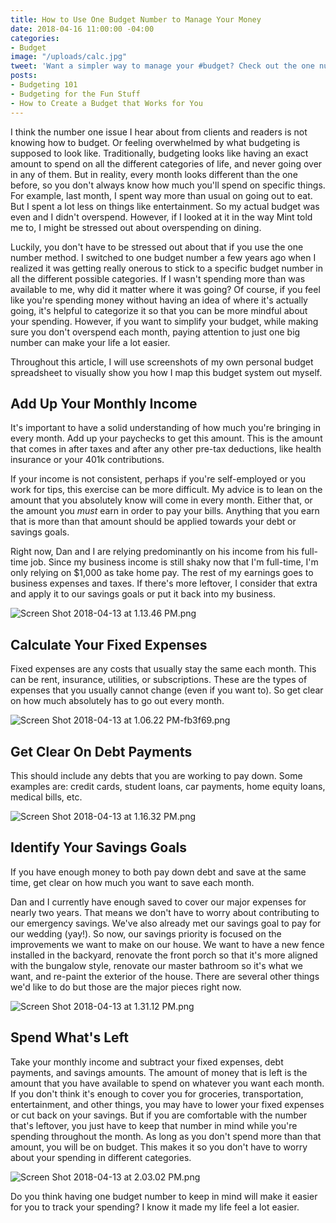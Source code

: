 ```yaml
---
title: How to Use One Budget Number to Manage Your Money
date: 2018-04-16 11:00:00 -04:00
categories:
- Budget
image: "/uploads/calc.jpg"
tweet: 'Want a simpler way to manage your #budget? Check out the one number method!'
posts:
- Budgeting 101
- Budgeting for the Fun Stuff
- How to Create a Budget that Works for You
---
```


I think the number one issue I hear about from clients and readers is not knowing how to budget. Or feeling overwhelmed by what budgeting is supposed to look like. Traditionally, budgeting looks like having an exact amount to spend on all the different categories of life, and never going over in any of them. But in reality, every month looks different than the one before, so you don't always know how much you'll spend on specific things. For example, last month, I spent way more than usual on going out to eat. But I spent a lot less on things like entertainment. So my actual budget was even and I didn't overspend. However, if I looked at it in the way Mint told me to, I might be stressed out about overspending on dining.

Luckily, you don't have to be stressed out about that if you use the one number method. I switched to one budget number a few years ago when I realized it was getting really onerous to stick to a specific budget number in all the different possible categories. If I wasn't spending more than was available to me, why did it matter where it was going? Of course, if you feel like you're spending money without having an idea of where it's actually going, it's helpful to categorize it so that you can be more mindful about your spending. However, if you want to simplify your budget, while making sure you don't overspend each month, paying attention to just one big number can make your life a lot easier.

Throughout this article, I will use screenshots of my own personal budget spreadsheet to visually show you how I map this budget system out myself.

## Add Up Your Monthly Income

It's important to have a solid understanding of how much you're bringing in every month. Add up your paychecks to get this amount. This is the amount that comes in after taxes and after any other pre-tax deductions, like health insurance or your 401k contributions. 

If your income is not consistent, perhaps if you're self-employed or you work for tips, this exercise can be more difficult. My advice is to lean on the amount that you absolutely know will come in every month. Either that, or the amount you *must* earn in order to pay your bills. Anything that you earn that is more than that amount should be applied towards your debt or savings goals. 

Right now, Dan and I are relying predominantly on his income from his full-time job. Since my business income is still shaky now that I'm full-time, I'm only relying on $1,000 as take home pay. The rest of my earnings goes to business expenses and taxes. If there's more leftover, I consider that extra and apply it to our savings goals or put it back into my business.

![Screen Shot 2018-04-13 at 1.13.46 PM.png](/uploads/Screen%20Shot%202018-04-13%20at%201.13.46%20PM.png)

## Calculate Your Fixed Expenses

Fixed expenses are any costs that usually stay the same each month. This can be rent, insurance, utilities, or subscriptions. These are the types of expenses that you usually cannot change (even if you want to). So get clear on how much absolutely has to go out every month.

![Screen Shot 2018-04-13 at 1.06.22 PM-fb3f69.png](/uploads/Screen%20Shot%202018-04-13%20at%201.06.22%20PM-fb3f69.png)

## Get Clear On Debt Payments

This should include any debts that you are working to pay down. Some examples are: credit cards, student loans, car payments, home equity loans, medical bills, etc. 

![Screen Shot 2018-04-13 at 1.16.32 PM.png](/uploads/Screen%20Shot%202018-04-13%20at%201.16.32%20PM.png)

## Identify Your Savings Goals

If you have enough money to both pay down debt and save at the same time, get clear on how much you want to save each month. 

Dan and I currently have enough saved to cover our major expenses for nearly two years. That means we don't have to worry about contributing to our emergency savings. We've also already met our savings goal to pay for our wedding (yay!). So now, our savings priority is focused on the improvements we want to make on our house. We want to have a new fence installed in the backyard, renovate the front porch so that it's more aligned with the bungalow style, renovate our master bathroom so it's what we want, and re-paint the exterior of the house. There are several other things we'd like to do but those are the major pieces right now. 

![Screen Shot 2018-04-13 at 1.31.12 PM.png](/uploads/Screen%20Shot%202018-04-13%20at%201.31.12%20PM.png)

## Spend What's Left

Take your monthly income and subtract your fixed expenses, debt payments, and savings amounts. The amount of money that is left is the amount that you have available to spend on whatever you want each month. If you don't think it's enough to cover you for groceries, transportation, entertainment, and other things, you may have to lower your fixed expenses or cut back on your savings. But if you are comfortable with the number that's leftover, you just have to keep that number in mind while you're spending throughout the month. As long as you don't spend more than that amount, you will be on budget. This makes it so you don't have to worry about your spending in different categories. 

![Screen Shot 2018-04-13 at 2.03.02 PM.png](/uploads/Screen%20Shot%202018-04-13%20at%202.03.02%20PM.png)

Do you think having one budget number to keep in mind will make it easier for you to track your spending? I know it made my life feel a lot easier. 